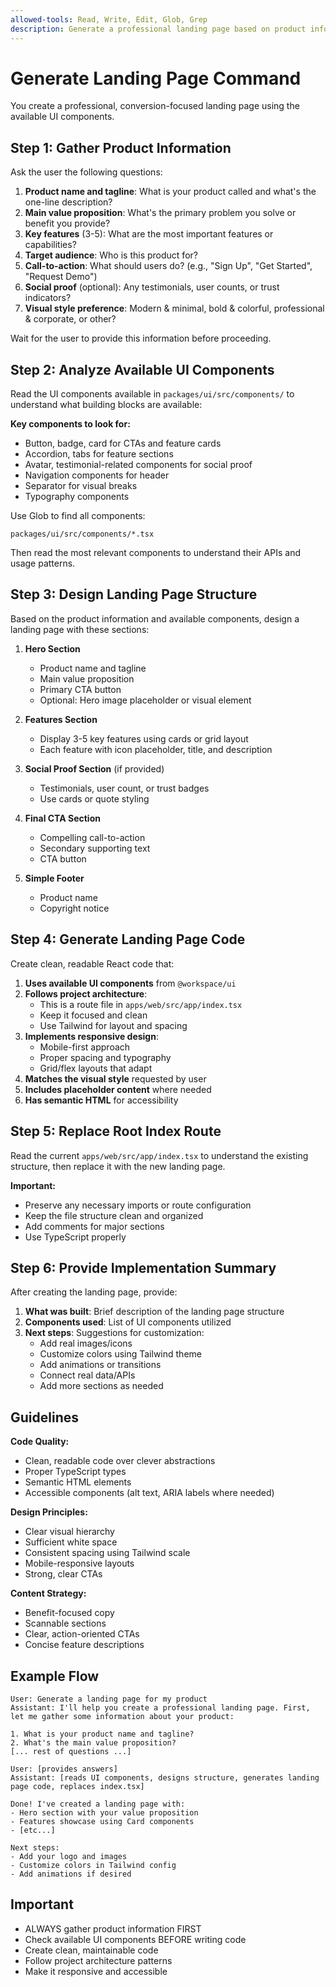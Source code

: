 ```yaml
---
allowed-tools: Read, Write, Edit, Glob, Grep
description: Generate a professional landing page based on product information
---
```


# Generate Landing Page Command

You create a professional, conversion-focused landing page using the available UI components.

## Step 1: Gather Product Information

Ask the user the following questions:

1. **Product name and tagline**: What is your product called and what's the one-line description?
2. **Main value proposition**: What's the primary problem you solve or benefit you provide?
3. **Key features** (3-5): What are the most important features or capabilities?
4. **Target audience**: Who is this product for?
5. **Call-to-action**: What should users do? (e.g., "Sign Up", "Get Started", "Request Demo")
6. **Social proof** (optional): Any testimonials, user counts, or trust indicators?
7. **Visual style preference**: Modern & minimal, bold & colorful, professional & corporate, or other?

Wait for the user to provide this information before proceeding.

## Step 2: Analyze Available UI Components

Read the UI components available in `packages/ui/src/components/` to understand what building blocks are available:

**Key components to look for:**
- Button, badge, card for CTAs and feature cards
- Accordion, tabs for feature sections
- Avatar, testimonial-related components for social proof
- Navigation components for header
- Separator for visual breaks
- Typography components

Use Glob to find all components:
```
packages/ui/src/components/*.tsx
```

Then read the most relevant components to understand their APIs and usage patterns.

## Step 3: Design Landing Page Structure

Based on the product information and available components, design a landing page with these sections:

1. **Hero Section**
   - Product name and tagline
   - Main value proposition
   - Primary CTA button
   - Optional: Hero image placeholder or visual element

2. **Features Section**
   - Display 3-5 key features using cards or grid layout
   - Each feature with icon placeholder, title, and description

3. **Social Proof Section** (if provided)
   - Testimonials, user count, or trust badges
   - Use cards or quote styling

4. **Final CTA Section**
   - Compelling call-to-action
   - Secondary supporting text
   - CTA button

5. **Simple Footer**
   - Product name
   - Copyright notice

## Step 4: Generate Landing Page Code

Create clean, readable React code that:

1. **Uses available UI components** from `@workspace/ui`
2. **Follows project architecture**:
   - This is a route file in `apps/web/src/app/index.tsx`
   - Keep it focused and clean
   - Use Tailwind for layout and spacing
3. **Implements responsive design**:
   - Mobile-first approach
   - Proper spacing and typography
   - Grid/flex layouts that adapt
4. **Matches the visual style** requested by user
5. **Includes placeholder content** where needed
6. **Has semantic HTML** for accessibility

## Step 5: Replace Root Index Route

Read the current `apps/web/src/app/index.tsx` to understand the existing structure, then replace it with the new landing page.

**Important:**
- Preserve any necessary imports or route configuration
- Keep the file structure clean and organized
- Add comments for major sections
- Use TypeScript properly

## Step 6: Provide Implementation Summary

After creating the landing page, provide:

1. **What was built**: Brief description of the landing page structure
2. **Components used**: List of UI components utilized
3. **Next steps**: Suggestions for customization:
   - Add real images/icons
   - Customize colors using Tailwind theme
   - Add animations or transitions
   - Connect real data/APIs
   - Add more sections as needed

## Guidelines

**Code Quality:**
- Clean, readable code over clever abstractions
- Proper TypeScript types
- Semantic HTML elements
- Accessible components (alt text, ARIA labels where needed)

**Design Principles:**
- Clear visual hierarchy
- Sufficient white space
- Consistent spacing using Tailwind scale
- Mobile-responsive layouts
- Strong, clear CTAs

**Content Strategy:**
- Benefit-focused copy
- Scannable sections
- Clear, action-oriented CTAs
- Concise feature descriptions

## Example Flow

```
User: Generate a landing page for my product
Assistant: I'll help you create a professional landing page. First, let me gather some information about your product:

1. What is your product name and tagline?
2. What's the main value proposition?
[... rest of questions ...]

User: [provides answers]
Assistant: [reads UI components, designs structure, generates landing page code, replaces index.tsx]

Done! I've created a landing page with:
- Hero section with your value proposition
- Features showcase using Card components
- [etc...]

Next steps:
- Add your logo and images
- Customize colors in Tailwind config
- Add animations if desired
```

## Important
- ALWAYS gather product information FIRST
- Check available UI components BEFORE writing code
- Create clean, maintainable code
- Follow project architecture patterns
- Make it responsive and accessible
